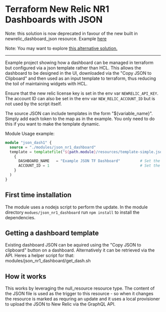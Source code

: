 # Terraform New Relic NR1 Dashboards with JSON

Note: this solution is now deprecated in favour of the new built in newrelic_dashboard_json resource. Example [here](https://github.com/jsbnr/nr-terraform-json-dashboards-native)

Note: You may want to explore [this alternative solution.](https://github.com/jsbnr/nr-terraform-graphql-json-dashboards)

---

Example project showing how a dashboard can be managed in terraform but configured via a json template rather than HCL. This allows the dashboard to be designed in the UI, downloaded via the "Copy JSON to Clipboard" and then used as an input template to terraform, thus reducing the toil of maintaining widgets with HCL.

Ensure that the new relic license key is set in the env var `NEWRELIC_API_KEY`. The account ID can also be set in the env var `NEW_RELIC_ACCOUNT_ID` but is not used by the script itself.

The source JSON can include templates in the form "${variable_name}". Simply add each token to the map as in the example. You only need to do this if you want to make the template dynamic.

Module Usage example:
```main.tf
module "json_dash1" {
  source = "./modules/json_nr1_dashboard"
  template = templatefile("${path.module}/resources/template-simple.json", 
    { 
      DASHBOARD_NAME   = "Example JSON TF Dashboard"         # Set the dashbaord name. Add ${DASHBOARD_NAME} to template where applicable.
      ACCOUNT_ID = 1                                         # Set the ID of the account for queries. Add ${ACCOUNT_ID} to template where applicable.
    }
  )
}
```

## First time installation
The module uses a nodejs script to perform the update. In the module directory `modues/json_nr1_dashboard` run `npm install` to install the dependencies.

## Getting a dashboard template
Existing dashboard JSON can be aquired using the "Copy JSON to clipboard" button on a dashboard. Alternatively it can be retrieved via the API. Heres a helper script for that: modules/json_nr1_dashboard/get_dash.sh

## How it works
This works by leveraging the null_resource resource type. The content of the JSON file is used as the trigger to this resource - so when it changes the resource is marked as requring an update and it uses a local provisioner to upload the JSON to New Relic via the GraphQL API.


